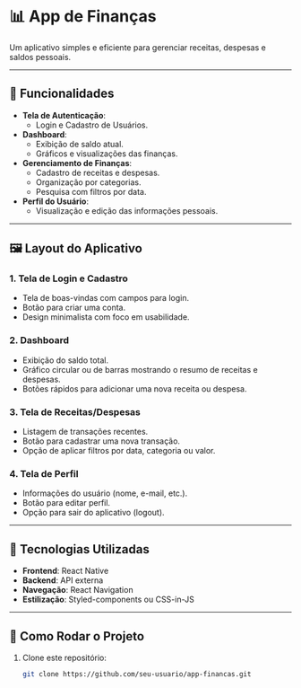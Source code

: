 # 📊 App de Finanças

Um aplicativo simples e eficiente para gerenciar receitas, despesas e saldos pessoais.

---

## 📱 **Funcionalidades**

- **Tela de Autenticação**:
  - Login e Cadastro de Usuários.
- **Dashboard**:
  - Exibição de saldo atual.
  - Gráficos e visualizações das finanças.
- **Gerenciamento de Finanças**:
  - Cadastro de receitas e despesas.
  - Organização por categorias.
  - Pesquisa com filtros por data.
- **Perfil do Usuário**:
  - Visualização e edição das informações pessoais.

---

## 🖼️ **Layout do Aplicativo**

### **1. Tela de Login e Cadastro**
- Tela de boas-vindas com campos para login.
- Botão para criar uma conta.
- Design minimalista com foco em usabilidade.

### **2. Dashboard**
- Exibição do saldo total.
- Gráfico circular ou de barras mostrando o resumo de receitas e despesas.
- Botões rápidos para adicionar uma nova receita ou despesa.

### **3. Tela de Receitas/Despesas**
- Listagem de transações recentes.
- Botão para cadastrar uma nova transação.
- Opção de aplicar filtros por data, categoria ou valor.

### **4. Tela de Perfil**
- Informações do usuário (nome, e-mail, etc.).
- Botão para editar perfil.
- Opção para sair do aplicativo (logout).

---

## 🎨 **Tecnologias Utilizadas**

- **Frontend**: React Native
- **Backend**: API externa
- **Navegação**: React Navigation
- **Estilização**: Styled-components ou CSS-in-JS

---

## 🚀 **Como Rodar o Projeto**

1. Clone este repositório:
   ```bash
   git clone https://github.com/seu-usuario/app-financas.git
